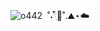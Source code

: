 ![o442](https://github.com/user-attachments/assets/4c06edf5-07a7-4668-a5d9-875749365ee8)
‏‏‎ ‎˚˖𓍢ִ໋🍃˚.⛰️⋆☁️‏‏‎ ‎
